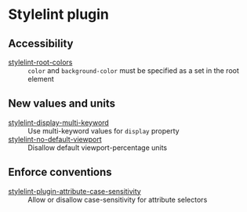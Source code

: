 # Stylelint plugin

## Accessibility

<dl>
  <div>
    <dt><a href="packages/root-colors">stylelint-root-colors</a></dt>
    <dd><code>color</code> and <code>background-color</code> must be specified as a set in the root element</dd>
  </div>
</dl>

## New values and units

<dl>
  <div>
    <dt><a href="packages/display-multi-keyword">stylelint-display-multi-keyword</a></dt>
    <dd>Use multi-keyword values for <code>display</code> property</dd>
  </div>
  <div>
    <dt><a href="packages/no-default-viewport">stylelint-no-default-viewport</a></dt>
    <dd>Disallow default viewport-percentage units</dd>
  </div>
</dl>

## Enforce conventions

<dl>
  <div>
    <dt><a href="packages/attribute-case-sensitivity">stylelint-plugin-attribute-case-sensitivity</a></dt>
    <dd>Allow or disallow case-sensitivity for attribute selectors</dd>
  </div>
</dl>
